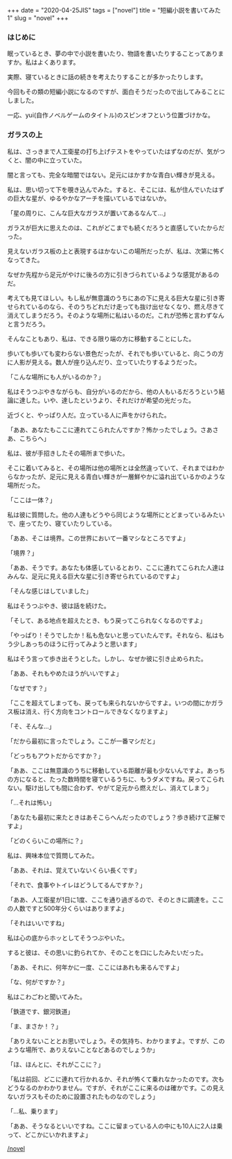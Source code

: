 +++
date = "2020-04-25JIS"
tags = ["novel"]
title = "短編小説を書いてみた1"
slug = "novel"
+++

### はじめに

眠っているとき、夢の中で小説を書いたり、物語を書いたりすることってありますか。私はよくあります。

実際、寝ているときに話の続きを考えたりすることが多かったりします。

今回もその類の短編小説になるのですが、面白そうだったので出してみることにしました。

一応、yui(自作ノベルゲームのタイトル)のスピンオフという位置づけかな。

### ガラスの上

私は、さっきまで人工衛星の打ち上げテストをやっていたはずなのだが、気がつくと、闇の中に立っていた。

闇と言っても、完全な暗闇ではない。足元にはかすかな青白い輝きが見える。

私は、思い切って下を覗き込んでみた。すると、そこには、私が住んでいたはずの巨大な星が、ゆるやかなアーチを描いているではないか。

「星の周りに、こんな巨大なガラスが置いてあるなんて...」

ガラスが巨大に思えたのは、これがどこまでも続くだろうと直感していたからだった。

見えないガラス板の上と表現するほかないこの場所だったが、私は、次第に怖くなってきた。

なぜか先程から足元がやけに後ろの方に引きづられているような感覚があるのだ。

考えても見てほしい。もし私が無意識のうちにあの下に見える巨大な星に引き寄せられているのなら、そのうちどれだけ走っても抜け出せなくなり、燃え尽きて消えてしまうだろう。そのような場所に私はいるのだ。これが恐怖と言わずなんと言うだろう。

そんなこともあり、私は、できる限り端の方に移動することにした。

歩いても歩いても変わらない景色だったが、それでも歩いていると、向こうの方に人影が見える。数人が座り込んだり、立っていたりするようだった。

「こんな場所にも人がいるのか？」

私はそうつぶやきながらも、自分がいるのだから、他の人もいるだろうという結論に達した。いや、達したというより、それだけが希望の光だった。

近づくと、やっぱり人だ。立っている人に声をかけられた。

「ああ、あなたもここに連れてこられたんですか？怖かったでしょう。さあさあ、こちらへ」

私は、彼が手招きしたその場所まで歩いた。

そこに着いてみると、その場所は他の場所とは全然違っていて、それまではわからなかったが、足元に見える青白い輝きが一層鮮やかに溢れ出ているかのような場所だった。

「ここは一体？」

私は彼に質問した。他の人達もどうやら同じような場所にとどまっているみたいで、座ってたり、寝ていたりしている。

「ああ、そこは境界。この世界において一番マシなところですよ」

「境界？」

「ああ、そうです。あなたも体感しているとおり、ここに連れてこられた人達はみんな、足元に見える巨大な星に引き寄せられているのですよ」

「そんな感じはしていました」

私はそうつぶやき、彼は話を続けた。

「そして、ある地点を超えたとき、もう戻ってこられなくなるのですよ」

「やっぱり！そうでしたか！私も危ないと思っていたんです。それなら、私はもう少しあっちのほうに行ってみようと思います」

私はそう言って歩き出そうとした。しかし、なぜか彼に引き止められた。

「ああ、それもやめたほうがいいですよ」

「なぜです？」

「ここを超えてしまっても、戻っても来られないからですよ。いつの間にかガラス板は消え、行く方向をコントロールできなくなりますよ」

「そ、そんな...」

「だから最初に言ったでしょう。ここが一番マシだと」

「どっちもアウトだからですか？」

「ああ、ここは無意識のうちに移動している距離が最も少ないんですよ。あっちの方になると、たった数時間を寝ているうちに、もうダメですね。戻ってこられない。駆け出しても間に合わず、やがて足元から燃えだし、消えてしまう」

「...それは怖い」

「あなたも最初に来たときはあそこらへんだったのでしょう？歩き続けて正解ですよ」

「どのくらいこの場所に？」

私は、興味本位で質問してみた。

「ああ、それは、覚えていないくらい長くです」

「それで、食事やトイレはどうしてるんですか？」

「ああ、人工衛星が1日に1度、ここを通り過ぎるので、そのときに調達を。ここの人数ですと500年分くらいはありますよ」

「それはいいですね」

私は心の底からホッとしてそうつぶやいた。

すると彼は、その思いに釣られてか、そのことを口にしたみたいだった。

「ああ、それに、何年かに一度、ここにはあれも来るんですよ」

「な、何がですか？」

私はこわごわと聞いてみた。

「鉄道です、銀河鉄道」

「ま、まさか！？」

「ありえないこととお思いでしょう。その気持ち、わかりますよ。ですが、このような場所で、ありえないことなどあるのでしょうか」

「ほ、ほんとに、それがここに？」

「私は前回、どこに連れて行かれるか、それが怖くて乗れなかったのです。次もどうなるのかわかりません。ですが、それがここに来るのは確かです。この見えないガラスもそのために設置されたものなのでしょう」

「...私、乗ります」

「ああ、そうなるといいですね。ここに留まっている人の中にも10人に2人は乗って、どこかにいかれますよ」

[/novel](/novel)

